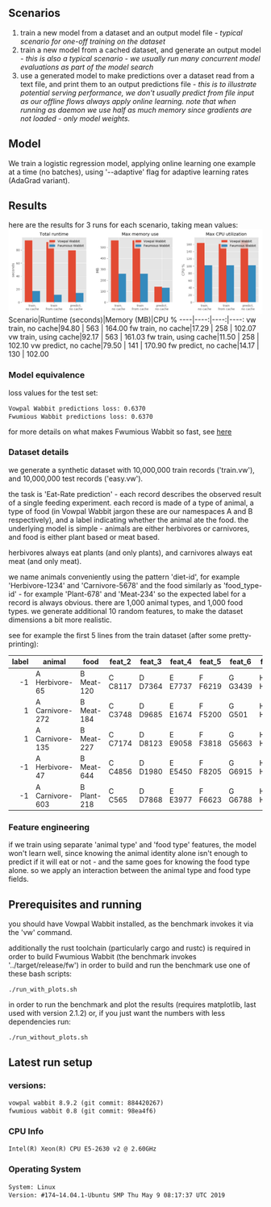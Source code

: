 
## Scenarios
1. train a new model from a dataset and an output model file - *typical scenario for one-off training on the dataset*
1. train a new model from a cached dataset, and generate an output model - *this is also a typical scenario - we usually run many concurrent model evaluations as part of the model search*
1. use a generated model to make predictions over a dataset read from a text file, and print them to an output predictions file - *this is to illustrate potential serving performance, we don't usually predict from file input as our offline flows always apply online learning. note that when running as daemon we use half as much memory since gradients are not loaded - only model weights.*


## Model
We train a logistic regression model, applying online learning one example at a time (no batches), 
using '--adaptive' flag for adaptive learning rates (AdaGrad variant).

## Results
here are the results for 3 runs for each scenario, taking mean values:
![benchmark results](benchmark_results.png)
Scenario|Runtime (seconds)|Memory (MB)|CPU %
----|----:|----:|----:
vw train, no cache|94.80 | 563 | 164.00
fw train, no cache|17.29 | 258 | 102.07
vw train, using cache|92.17 | 563 | 161.03
fw train, using cache|11.50 | 258 | 102.10
vw predict, no cache|79.50 | 141 | 170.90
fw predict, no cache|14.17 | 130 | 102.00

### Model equivalence
loss values for the test set:

```
Vowpal Wabbit predictions loss: 0.6370
Fwumious Wabbit predictions loss: 0.6370
```


for more details on what makes Fwumious Wabbit so fast, see [here](https://github.com/outbrain/fwumious_wabbit/blob/benchmark/SPEED.md)

### Dataset details
we generate a synthetic dataset with 10,000,000 train records ('train.vw'), and 10,000,000 test records ('easy.vw').

the task is 'Eat-Rate prediction' - each record describes the observed result of a single feeding experiment.
each record is made of a type of animal, a type of food (in Vowpal Wabbit jargon these are our namespaces A and B respectively), and a label indicating whether the animal ate the food.
the underlying model is simple - animals are either herbivores or carnivores,
and food is either plant based or meat based.

herbivores always eat plants (and only plants), and carnivores always eat meat (and only meat).

we name animals conveniently using the pattern 'diet-id', for example 'Herbivore-1234' and 'Carnivore-5678'
and the food similarly as 'food_type-id' - for example 'Plant-678' and 'Meat-234' so the expected label for a record is always obvious.
there are 1,000 animal types, and 1,000 food types. we generate additional 10 random features,
to make the dataset dimensions a bit more realistic.

see for example the first 5 lines from the train dataset (after some pretty-printing):

label|animal|food|feat_2|feat_3|feat_4|feat_5|feat_6|feat_7|...
----:|------|----|----|----|----|----|----|----|----
-1 |A Herbivore-65 |B Meat-120 |C C8117 |D D7364 |E E7737 |F F6219 |G G3439 |H H1537 |...
1 |A Carnivore-272 |B Meat-184 |C C3748 |D D9685 |E E1674 |F F5200 |G G501 |H H365 |...
1 |A Carnivore-135 |B Meat-227 |C C7174 |D D8123 |E E9058 |F F3818 |G G5663 |H H3782 |...
-1 |A Herbivore-47 |B Meat-644 |C C4856 |D D1980 |E E5450 |F F8205 |G G6915 |H H8318 |...
-1 |A Carnivore-603 |B Plant-218 |C C565 |D D7868 |E E3977 |F F6623 |G G6788 |H H2834 |...


### Feature engineering
if we train using separate 'animal type' and 'food type' features, the model won't learn well, 
since knowing the animal identity alone isn't enough to predict if it will eat or not - and the same 
goes for knowing the food type alone.
so we apply an interaction between the animal type and food type fields.
            
## Prerequisites and running
you should have Vowpal Wabbit installed, as the benchmark invokes it via the 'vw' command.

additionally the rust toolchain (particularly cargo and rustc) is required in order to build Fwumious Wabbit (the benchmark invokes '../target/release/fw') 
in order to build and run the benchmark use one of these bash scripts:
```
./run_with_plots.sh
```
in order to run the benchmark and plot the results (requires matplotlib, last used with version 2.1.2)
or, if you just want the numbers with less dependencies run:
```
./run_without_plots.sh
```
## Latest run setup

### versions:
```
vowpal wabbit 8.9.2 (git commit: 884420267)
fwumious wabbit 0.8 (git commit: 98ea4f6)
```

### CPU Info
```
Intel(R) Xeon(R) CPU E5-2630 v2 @ 2.60GHz
```
### Operating System
```
System: Linux
Version: #174~14.04.1-Ubuntu SMP Thu May 9 08:17:37 UTC 2019
```
